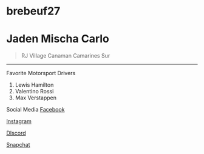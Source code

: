# brebeuf27
# Jaden Mischa Carlo
> RJ Village Canaman Camarines Sur
- - -
Favorite Motorsport Drivers
1. Lewis Hamilton
2. Valentino Rossi
3. Max Verstappen

Social Media
[Facebook](https://www.facebook.com)

[Instagram](https://www.instagram.com)

[DIscord](https://www.discord.com)

[Snapchat](https://www.snapchat.com)

